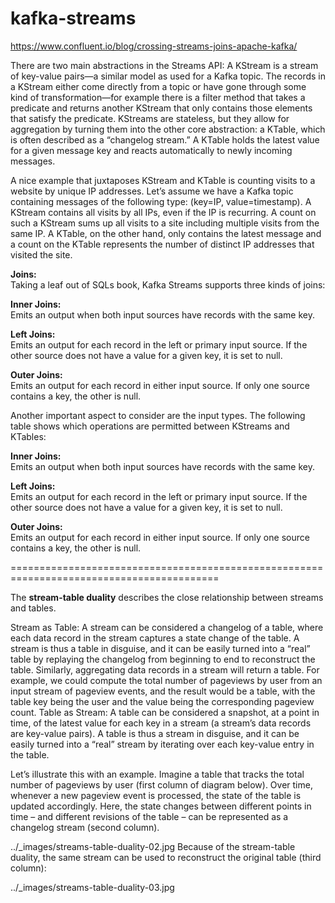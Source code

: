 # kafka-streams

https://www.confluent.io/blog/crossing-streams-joins-apache-kafka/

There are two main abstractions in the Streams API: A KStream is a stream of key-value pairs—a similar model as used for a Kafka topic. The records in a KStream either come directly from a topic or have gone through some kind of transformation—for example there is a filter method that takes a predicate and returns another KStream that only contains those elements that satisfy the predicate. KStreams are stateless, but they allow for aggregation by turning them into the other core abstraction: a KTable, which is often described as a “changelog stream.” A KTable holds the latest value for a given message key and reacts automatically to newly incoming messages.

A nice example that juxtaposes KStream and KTable is counting visits to a website by unique IP addresses. Let’s assume we have a Kafka topic containing messages of the following type: (key=IP, value=timestamp). A KStream contains all visits by all IPs, even if the IP is recurring. A count on such a KStream sums up all visits to a site including multiple visits from the same IP. A KTable, on the other hand, only contains the latest message and a count on the KTable represents the number of distinct IP addresses that visited the site.

<b>Joins:</b><br>
Taking a leaf out of SQLs book, Kafka Streams supports three kinds of joins:

<b>Inner Joins:</b><br> Emits an output when both input sources have records with the same key.

<b>Left Joins:</b><br> Emits an output for each record in the left or primary input source. If the other source does not have a value for a given key, it is set to null.

<b>Outer Joins:</b><br> Emits an output for each record in either input source. If only one source contains a key, the other is null.

Another important aspect to consider are the input types. The following table shows which operations are permitted between KStreams and KTables:

<b>Inner Joins:</b><br> Emits an output when both input sources have records with the same key.

<b>Left Joins:</b><br> Emits an output for each record in the left or primary input source. If the other source does not have a value for a given key, it is set to null.

<b>Outer Joins:</b><br> Emits an output for each record in either input source. If only one source contains a key, the other is null.

==========================================================================================

The <b>stream-table duality</b> describes the close relationship between streams and tables.

Stream as Table: A stream can be considered a changelog of a table, where each data record in the stream captures a state change of the table. A stream is thus a table in disguise, and it can be easily turned into a “real” table by replaying the changelog from beginning to end to reconstruct the table. Similarly, aggregating data records in a stream will return a table. For example, we could compute the total number of pageviews by user from an input stream of pageview events, and the result would be a table, with the table key being the user and the value being the corresponding pageview count.
Table as Stream: A table can be considered a snapshot, at a point in time, of the latest value for each key in a stream (a stream’s data records are key-value pairs). A table is thus a stream in disguise, and it can be easily turned into a “real” stream by iterating over each key-value entry in the table.<br>

Let’s illustrate this with an example. Imagine a table that tracks the total number of pageviews by user (first column of diagram below). Over time, whenever a new pageview event is processed, the state of the table is updated accordingly. Here, the state changes between different points in time – and different revisions of the table – can be represented as a changelog stream (second column).

../_images/streams-table-duality-02.jpg
Because of the stream-table duality, the same stream can be used to reconstruct the original table (third column):

../_images/streams-table-duality-03.jpg

